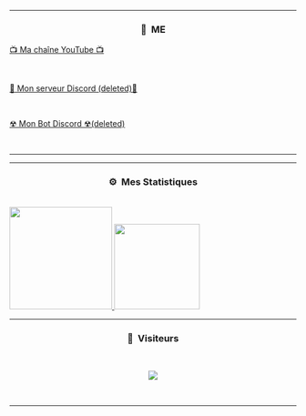 -----

### <p align="center">🧠 &nbsp;ME</p>

  <a href="https://youtube.com/c/leloupalpha">📺 Ma chaîne YouTube 📺</a>

  <br>

  <a href="https://discord.gg/CURjqNd6rs">    💬 Mon serveur Discord (deleted)💬</a>

  <br>

  <a href="https://discord.com/api/oauth2/authorize?client_id=838405549510230026&permissions=8&scope=bot">☢ Mon Bot Discord ☢(deleted)</a>

  <br>

</p>

-----

-----

### <p align="center">⚙️ &nbsp;Mes Statistiques</p>

<br>

<a href="https://github.com/le-loup-alpha">

  <img height="180em" src="https://github-readme-stats-eight-theta.vercel.app/api?username=spidirman&show_icons=true&theme=react&include_all_commits=true&locale=fr"/>

  <img height="150em" src="https://github-readme-stats-eight-theta.vercel.app/api/top-langs/?username=spidirman&layout=compact&langs_count=8&theme=react&locale=fr"/>

</a>

  

</p>

-----

### <p align="center">👀 &nbsp;Visiteurs</p>

<br>

<p align="center">

  <img src="https://profile-counter.glitch.me/le-loup-alpha/count.svg" />

</p>

<br>

-----

